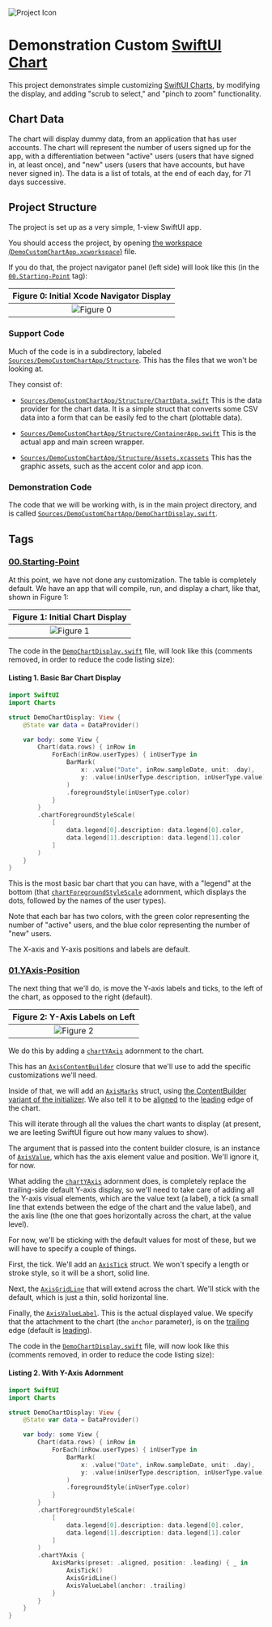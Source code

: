 ![Project Icon](icon.png)

# Demonstration Custom [SwiftUI Chart](https://developer.apple.com/documentation/Charts/Chart)

This project demonstrates simple customizing [SwiftUI Charts](https://developer.apple.com/documentation/Charts/Chart), by modifying the display, and adding "scrub to select," and "pinch to zoom" functionality.

## Chart Data

The chart will display dummy data, from an application that has user accounts. The chart will represent the number of users signed up for the app, with a differentiation between "active" users (users that have signed in, at least once), and "new" users (users that have accounts, but have never signed in). The data is a list of totals, at the end of each day, for 71 days successive.

## Project Structure

The project is set up as a very simple, 1-view SwiftUI app.

You should access the project, by opening [the workspace (`DemoCustomChartApp.xcworkspace`)](https://github.com/LittleGreenViper/DemoCustomChartApp/tree/master/DemoCustomChartApp.xcworkspace) file.

If you do that, the project navigator panel (left side) will look like this (in the [`00.Starting-Point`](https://github.com/LittleGreenViper/DemoCustomChartApp/tree/00.Starting-Point) tag):

| Figure 0: Initial Xcode Navigator Display |
| :-: |
| ![Figure 0](img/Fig-00.png) |

### Support Code

Much of the code is in a subdirectory, labeled [`Sources/DemoCustomChartApp/Structure`](https://github.com/LittleGreenViper/DemoCustomChartApp/tree/master/Sources/DemoCustomChartApp/Structure). This has the files that we won't be looking at.

They consist of:

- [`Sources/DemoCustomChartApp/Structure/ChartData.swift`](https://github.com/LittleGreenViper/DemoCustomChartApp/tree/master/Sources/DemoCustomChartApp/Structure/ChartData.swift)
    This is the data provider for the chart data. It is a simple struct that converts some CSV data into a form that can be easily fed to the chart (plottable data).
    
- [`Sources/DemoCustomChartApp/Structure/ContainerApp.swift`](https://github.com/LittleGreenViper/DemoCustomChartApp/tree/master/Sources/DemoCustomChartApp/Structure/ContainerApp.swift)
    This is the actual app and main screen wrapper.
    
- [`Sources/DemoCustomChartApp/Structure/Assets.xcassets`](https://github.com/LittleGreenViper/DemoCustomChartApp/tree/master/Sources/DemoCustomChartApp/Structure/Assets.xcassets)
    This has the graphic assets, such as the accent color and app icon.
    
### Demonstration Code

The code that we will be working with, is in the main project directory, and is called [`Sources/DemoCustomChartApp/DemoChartDisplay.swift`](https://github.com/LittleGreenViper/DemoCustomChartApp/tree/master/Sources/DemoCustomChartApp/DemoChartDisplay.swift).

## Tags

### [00.Starting-Point](https://github.com/LittleGreenViper/DemoCustomChartApp/releases/tag/00.Starting-Point)

At this point, we have not done any customization. The table is completely default. We have an app that will compile, run, and display a chart, like that, shown in Figure 1:

| Figure 1: Initial Chart Display |
| :-: |
| ![Figure 1](img/Fig-01.png) |

The code in the [`DemoChartDisplay.swift`](https://github.com/LittleGreenViper/DemoCustomChartApp/blob/00.Starting-Point/Sources/DemoCustomChartApp/DemoChartDisplay.swift) file, will look like this (comments removed, in order to reduce the code listing size):

#### Listing 1. Basic Bar Chart Display

```swift
import SwiftUI
import Charts

struct DemoChartDisplay: View {
    @State var data = DataProvider()

    var body: some View {
        Chart(data.rows) { inRow in
            ForEach(inRow.userTypes) { inUserType in
                BarMark(
                    x: .value("Date", inRow.sampleDate, unit: .day),
                    y: .value(inUserType.description, inUserType.value)
                )
                .foregroundStyle(inUserType.color)
            }
        }
        .chartForegroundStyleScale(
            [
                data.legend[0].description: data.legend[0].color,
                data.legend[1].description: data.legend[1].color
            ]
        )
    }
}
```

This is the most basic bar chart that you can have, with a "legend" at the bottom (that [`chartForegroundStyleScale`](https://developer.apple.com/documentation/swiftui/view/chartforegroundstylescale\(_:\)) adornment, which displays the dots, followed by the names of the user types).

Note that each bar has two colors, with the green color representing the number of "active" users, and the blue color representing the number of "new" users.

The X-axis and Y-axis positions and labels are default.

### [01.YAxis-Position](https://github.com/LittleGreenViper/DemoCustomChartApp/releases/tag/01.YAxis-Position)

The next thing that we'll do, is move the Y-axis labels and ticks, to the left of the chart, as opposed to the right (default).

| Figure 2: Y-Axis Labels on Left |
| :-: |
| ![Figure 2](img/Fig-02.png) |

We do this by adding a [`chartYAxis`](https://developer.apple.com/documentation/swiftui/view/chartyaxis\(content:\)) adornment to the chart.

This has an [`AxisContentBuilder`](https://developer.apple.com/documentation/Charts/AxisContentBuilder) closure that we'll use to add the specific customizations we'll need.

Inside of that, we will add an [`AxisMarks`](https://developer.apple.com/documentation/charts/axismarks) struct, using [the ContentBuilder variant of the initializer](https://developer.apple.com/documentation/charts/axismarks/init(preset:position:values:content:\)\-1n9x7)). We also tell it to be [aligned](https://developer.apple.com/documentation/charts/axismarkpreset/aligned) to the [leading](https://developer.apple.com/documentation/charts/axismarkposition/leading) edge of the chart.

This will iterate through all the values the chart wants to display (at present, we are leeting SwiftUI figure out how many values to show).

The argument that is passed into the content builder closure, is an instance of [`AxisValue`](https://developer.apple.com/documentation/charts/axisvalue/), which has the axis element value and position. We'll ignore it, for now.

What adding the [`chartYAxis`](https://developer.apple.com/documentation/swiftui/view/chartyaxis\(content:\)) adornment does, is completely replace the trailing-side default Y-axis display, so we'll need to take care of adding all the Y-axis visual elements, which are the value text (a label), a tick (a small line that extends between the edge of the chart and the value label), and the axis line (the one that goes horizontally across the chart, at the value level).

For now, we'll be sticking with the default values for most of these, but we will have to specify a couple of things.

First, the tick. We'll add an [`AxisTick`](https://developer.apple.com/documentation/charts/axistick) struct. We won't specify a length or stroke style, so it will be a short, solid line.

Next, the [`AxisGridLine`](https://developer.apple.com/documentation/charts/axisgridline) that will extend across the chart. We'll stick with the default, which is just a thin, solid horizontal line.

Finally, the [`AxisValueLabel`](https://developer.apple.com/documentation/charts/axisvaluelabel). This is the actual displayed value. We specify that the attachment to the chart (the `anchor` parameter), is on the [trailing](https://developer.apple.com/documentation/swiftui/unitpoint/trailing) edge (default is [leading](https://developer.apple.com/documentation/swiftui/unitpoint/leading)).

The code in the [`DemoChartDisplay.swift`](https://github.com/LittleGreenViper/DemoCustomChartApp/blob/01.YAxis-Position/Sources/DemoCustomChartApp/DemoChartDisplay.swift) file, will now look like this (comments removed, in order to reduce the code listing size):

#### Listing 2. With Y-Axis Adornment

```swift
import SwiftUI
import Charts

struct DemoChartDisplay: View {
    @State var data = DataProvider()

    var body: some View {
        Chart(data.rows) { inRow in
            ForEach(inRow.userTypes) { inUserType in
                BarMark(
                    x: .value("Date", inRow.sampleDate, unit: .day),
                    y: .value(inUserType.description, inUserType.value)
                )
                .foregroundStyle(inUserType.color)
            }
        }
        .chartForegroundStyleScale(
            [
                data.legend[0].description: data.legend[0].color,
                data.legend[1].description: data.legend[1].color
            ]
        )
        .chartYAxis {
            AxisMarks(preset: .aligned, position: .leading) { _ in
                AxisTick()
                AxisGridLine()
                AxisValueLabel(anchor: .trailing)
            }
        }
    }
}
```
